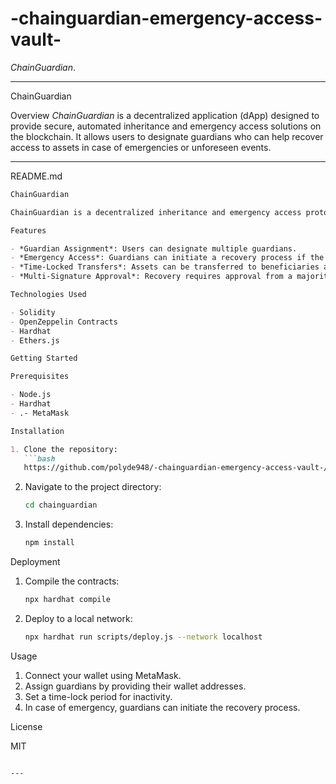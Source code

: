# -chainguardian-emergency-access-vault-
*ChainGuardian*.

---

ChainGuardian

 Overview
*ChainGuardian* is a decentralized application (dApp) designed to provide secure, automated inheritance and emergency access solutions on the blockchain. It allows users to designate guardians who can help recover access to assets in case of emergencies or unforeseen events.

---

 README.md

```markdown
ChainGuardian

ChainGuardian is a decentralized inheritance and emergency access protocol built on the Ethereum blockchain. It enables users to assign trusted guardians who can assist in recovering access to assets if the original owner becomes incapacitated or loses access.

Features

- *Guardian Assignment*: Users can designate multiple guardians.
- *Emergency Access*: Guardians can initiate a recovery process if the owner is unresponsive.
- *Time-Locked Transfers*: Assets can be transferred to beneficiaries after a predefined period of inactivity.
- *Multi-Signature Approval*: Recovery requires approval from a majority of guardians.

Technologies Used

- Solidity
- OpenZeppelin Contracts
- Hardhat
- Ethers.js

Getting Started

Prerequisites

- Node.js
- Hardhat
- .- MetaMask

Installation

1. Clone the repository:
   ```bash
   https://github.com/polyde948/-chainguardian-emergency-access-vault-/tree/main
   ```
2. Navigate to the project directory:
   ```bash
   cd chainguardian
   ```
3. Install dependencies:
   ```bash
   npm install
   ```

Deployment

1. Compile the contracts:
   ```bash
   npx hardhat compile
   ```
2. Deploy to a local network:
   ```bash
   npx hardhat run scripts/deploy.js --network localhost
   ```

Usage

1. Connect your wallet using MetaMask.
2. Assign guardians by providing their wallet addresses.
3. Set a time-lock period for inactivity.
4. In case of emergency, guardians can initiate the recovery process.

License

MIT
```

---
